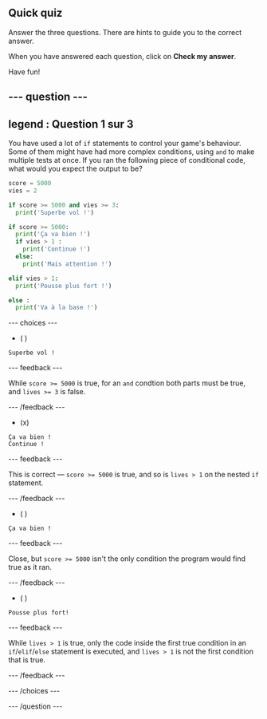 ## Quick quiz

Answer the three questions. There are hints to guide you to the correct answer.

When you have answered each question, click on **Check my answer**.

Have fun!

--- question ---
---
legend : Question 1 sur 3
---

You have used a lot of `if` statements to control your game's behaviour. Some of them might have had more complex conditions, using `and` to make multiple tests at once. If you ran the following piece of conditional code, what would you expect the output to be?

```python
score = 5000
vies = 2

if score >= 5000 and vies >= 3:
  print('Superbe vol !')

if score >= 5000: 
  print('Ça va bien !')
  if vies > 1 :
    print('Continue !')
  else:
    print('Mais attention !')

elif vies > 1:
  print('Pousse plus fort !')

else :
  print('Va à la base !')
```

--- choices ---

- ( )
```
Superbe vol !
```
  --- feedback ---

While `score >= 5000` is true, for an `and` condtion both parts must be true, and `lives >= 3` is false.

  --- /feedback ---

- (x)
```
Ça va bien !
Continue !
```
  --- feedback ---

This is correct — `score >= 5000` is true, and so is `lives > 1` on the nested `if` statement.

  --- /feedback ---

- ( )
```
Ça va bien !
```
  --- feedback ---

Close, but `score >= 5000` isn't the only condition the program would find true as it ran.

  --- /feedback ---

- ( )
```
Pousse plus fort!
```
  --- feedback ---

While `lives > 1` is true, only the code inside the first true condition in an `if`/`elif`/`else` statement is executed, and `lives > 1` is not the first condition that is true.

  --- /feedback ---

--- /choices ---

--- /question ---
